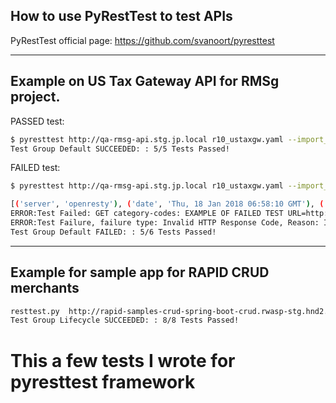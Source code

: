 ## How to use PyRestTest to test APIs

PyRestTest official page: https://github.com/svanoort/pyresttest

--------------------------------------------------------------------------------------------
Example on US Tax Gateway API for RMSg project.
--------------------------------------------------------------------------------------------


PASSED test:
```bash
$ pyresttest http://qa-rmsg-api.stg.jp.local r10_ustaxgw.yaml --import_extensions 'find_in_json'
Test Group Default SUCCEEDED: : 5/5 Tests Passed!
```


FAILED test:
```bash
$ pyresttest http://qa-rmsg-api.stg.jp.local r10_ustaxgw.yaml --import_extensions 'find_in_json'

[('server', 'openresty'), ('date', 'Thu, 18 Jan 2018 06:58:10 GMT'), ('transfer-encoding', 'chunked'), ('connection', 'close'), ('x-request-id', 'f19050d4-fc1c-11e7-83a5-54ab3a295732'), ('x-application-context', 'gep-tax-gateway-api:qa:31906')]
ERROR:Test Failed: GET category-codes: EXAMPLE OF FAILED TEST URL=http://qa-rmsg-api.stg.jp.local/ustaxgw/v1/category-codes Group=Default HTTP Status Code: 400
ERROR:Test Failure, failure type: Invalid HTTP Response Code, Reason: Invalid HTTP response code: response code 400 not in expected codes [[200]]
Test Group Default FAILED: : 5/6 Tests Passed!
```
----------------------------------------------------------------------------------------------
Example for sample app for RAPID CRUD merchants
----------------------------------------------------------------------------------------------

```bash
resttest.py  http://rapid-samples-crud-spring-boot-crud.rwasp-stg.hnd2.bdd.local CRUDLifecycleTest.yaml --absolute-urls 
Test Group Lifecycle SUCCEEDED: : 8/8 Tests Passed!
```
# This a few tests I wrote for pyresttest framework
